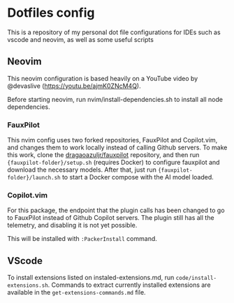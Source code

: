 # Dotfiles config
This is a repository of my personal dot file configurations for IDEs such as vscode and neovim, as well as some useful scripts

## Neovim
This neovim configuration is based heavily on a YouTube video by @devaslive (https://youtu.be/ajmK0ZNcM4Q).

Before starting neovim, run nvim/install-dependencies.sh to install all node dependencies.

### FauxPilot
This nvim config uses two forked repositories, FauxPilot and Copilot.vim, and changes them to work locally instead of calling Github servers. To make this work, clone the [dragaoazuljr/fauxpilot](https://github.com/dragaoazuljr/fauxpilot) repository, and then run `{fauxpilot-folder}/setup.sh` (requires Docker) to configure fauxpilot and download the necessary models. After that, just run `{fauxpilot-folder}/launch.sh` to start a Docker compose with the AI model loaded.

### Copilot.vim
For this package, the endpoint that the plugin calls has been changed to go to FauxPilot instead of Github Copilot servers. The plugin still has all the telemetry, and disabling it is not yet possible.

This will be installed with `:PackerInstall` command.

## VScode
To install extensions listed on instaled-extensions.md, run `code/install-extensions.sh`. Commands to extract currently installed extensions are available in the `get-extensions-commands.md` file.
